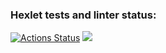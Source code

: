 ### Hexlet tests and linter status:
[![Actions Status](https://github.com/Kokorushka/frontend-project-lvl1/workflows/hexlet-check/badge.svg)](https://github.com/Kokorushka/frontend-project-lvl1/actions)
<a href="https://codeclimate.com/github/codeclimate/codeclimate/maintainability"><img src="https://api.codeclimate.com/v1/badges/a99a88d28ad37a79dbf6/maintainability" /></a>
